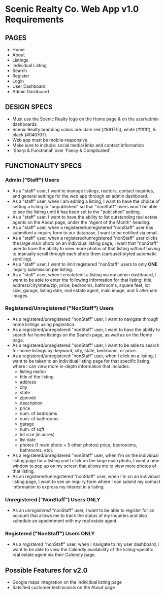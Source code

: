 # Scenic Realty Co. Web App v1.0 Requirements

## PAGES

- Home
- About
- Listings
- Individual Listing
- Search
- Register
- Login
- User Dashboard
- Admin Dashboard

## DESIGN SPECS

- Must use the Scenic Realty logo on the Home page & on the user/admin
  dashboards.
- Scenic Realty branding colors are: dark red (#89171c), white (#ffffff), &
  black (#040707).
- Web app must be mobile-responsive.
- Make sure to include: social medial links and contact information
- 'Sharp & Functional' over 'Fancy & Complicated'

## FUNCTIONALITY SPECS

### Admin ("Staff") Users

- As a "staff" user, I want to manage listings, realtors, contact inquiries, and
  general settings for the web app through an admin dashboard.
- As a "staff" user, when I am editing a listing, I want to have the choice of
  setting a listing to "unpublished" so that "nonStaff" users won't be able to
  see the listing until it has been set to the "published" setting.
- As a "staff" user, I want to have the ability to list outstanding real estate
  agents on the About page, under the "Agent of the Month" heading.
- As a "staff" user, when a registered/unregistered "nonStaff" user has
  submitted a inquiry form to our database, I want to be notified via email.
- As a "staff" user, when a registered/unregistered "nonStaff" user clicks the
  large main photo on an individual listing page, I want that "nonStaff" user to
  have the ability to view more photos of that listing _without_ having to
  manually scroll through each photo them (carousel-styled automatic scrolling).
- As a "staff" user, I want to limit registered "nonStaff" users to only **ONE**
  inquiry submission per listing.
- As a "staff" user, when I create/edit a listing via my admin dashboard, I want
  to be able to enter the following information for that listing: title,
  address/city/state/zip, price, bedrooms, bathrooms, square feet, lot size,
  garage, listing date, real estate agent, main image, and 5 alternate images.

### Registered/Unregistered ("NonStaff") Users

- As a registered/unregistered "nonStaff" user, I want to navigate through home
  listings using pagination.
- As a registered/unregistered "nonStaff" user, I want to have the ability to
  search for home listings on the Search page, as well as on the Home page.
- As a registered/unregistered "nonStaff" user, I want to be able to search for
  home listings by: keyword, city, state, bedrooms, or price.
- As a registered/unregistered "nonStaff" user, when I click on a listing, I
  want to be taken to an individual listing page for that specific listing,
  where I can view more in-depth information that includes:
  - listing realtor
  - title of the listing
  - address
  - city
  - state
  - zipcode
  - description
  - price
  - num. of bedrooms
  - num. of bathrooms
  - garage
  - num. of sqft
  - lot size (in acres)
  - list date
  - photos (1 main photo + 5 other photos) price, bedroooms, bathrooms, etc).
- As a registered/unregistered "nonStaff" user, when I'm on the individual
  listing page for a listing and I click on the large main photo, I want a new
  window to pop up on my screen that allows me to view more photos of that
  listing.
- As an registered/unregistered "nonStaff" user, when I'm on an individual
  listing page, I want to see an inquiry form where I can submit my contact
  information to express my interest in a listing.

### Unregistered ("NonStaff") Users ONLY

- As an _unregistered_ "nonStaff" user, I want to be able to register for an
  account that allows me to track the status of my inquiries and also schedule
  an appointment with my real estate agent.

### Registered ("NonStaff") Users ONLY

- As a _registered_ "nonStaff" user, when I navigate to my user dashboard, I
  want to be able to view the Calendly availability of the listing-specific real
  estate agent via their Calendly page.

## Possible Features for v2.0

- Google maps integration on the individual listing page
- Satsified customer testimonials on the About page

